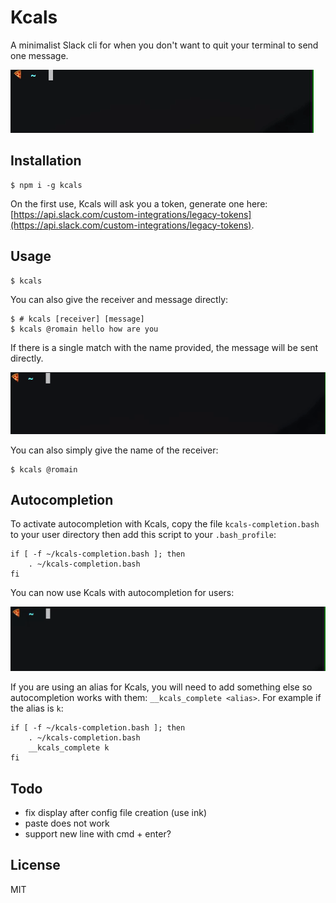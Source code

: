 # Kcals

A minimalist Slack cli for when you don't want to quit your terminal to send one message.

![Kcals](https://raw.githubusercontent.com/romainberger/kcals/master/kcals.gif)

## Installation

```shell
$ npm i -g kcals
```

On the first use, Kcals will ask you a token, generate one here: [https://api.slack.com/custom-integrations/legacy-tokens](https://api.slack.com/custom-integrations/legacy-tokens).

## Usage

```shell
$ kcals
```

You can also give the receiver and message directly:

```shell
$ # kcals [receiver] [message]
$ kcals @romain hello how are you
```

If there is a single match with the name provided, the message will be sent directly.

![Kcals](https://raw.githubusercontent.com/romainberger/kcals/master/kcals-2.gif)

You can also simply give the name of the receiver:

```shell
$ kcals @romain
```

## Autocompletion

To activate autocompletion with Kcals, copy the file `kcals-completion.bash` to your user directory then add this script to your `.bash_profile`:

```shell
if [ -f ~/kcals-completion.bash ]; then
    . ~/kcals-completion.bash
fi
```

You can now use Kcals with autocompletion for users:

![Kcals](https://raw.githubusercontent.com/romainberger/kcals/master/kcals-3.gif)

If you are using an alias for Kcals, you will need to add something else so autocompletion works with them: `__kcals_complete <alias>`. For example if the alias is `k`:

```shell
if [ -f ~/kcals-completion.bash ]; then
    . ~/kcals-completion.bash
    __kcals_complete k
fi
```

## Todo

- fix display after config file creation (use ink)
- paste does not work
- support new line with cmd + enter?

## License

MIT
